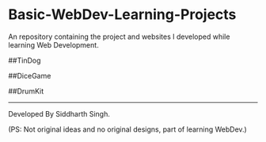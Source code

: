 # Basic-WebDev-Learning-Projects
An repository containing the project and websites I developed while learning Web Development.


##TinDog



##DiceGame



##DrumKit


---

Developed By Siddharth Singh. 

(PS: Not original ideas and no original designs, part of learning WebDev.)
